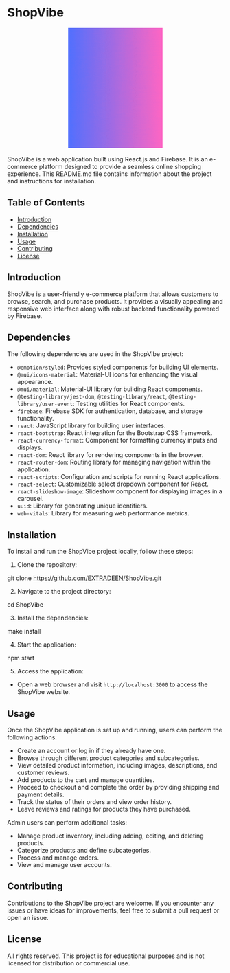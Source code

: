 # ShopVibe

<p align="center">
<img src="shopvibe.gif" width="220" height="280">


ShopVibe is a web application built using React.js and Firebase. It is an e-commerce platform designed to provide a seamless online shopping experience. This README.md file contains information about the project and instructions for installation.

## Table of Contents

- [Introduction](#introduction)
- [Dependencies](#dependencies)
- [Installation](#installation)
- [Usage](#usage)
- [Contributing](#contributing)
- [License](#license)

## Introduction

ShopVibe is a user-friendly e-commerce platform that allows customers to browse, search, and purchase products. It provides a visually appealing and responsive web interface along with robust backend functionality powered by Firebase.

## Dependencies

The following dependencies are used in the ShopVibe project:

- `@emotion/styled`: Provides styled components for building UI elements.
- `@mui/icons-material`: Material-UI icons for enhancing the visual appearance.
- `@mui/material`: Material-UI library for building React components.
- `@testing-library/jest-dom`, `@testing-library/react`, `@testing-library/user-event`: Testing utilities for React components.
- `firebase`: Firebase SDK for authentication, database, and storage functionality.
- `react`: JavaScript library for building user interfaces.
- `react-bootstrap`: React integration for the Bootstrap CSS framework.
- `react-currency-format`: Component for formatting currency inputs and displays.
- `react-dom`: React library for rendering components in the browser.
- `react-router-dom`: Routing library for managing navigation within the application.
- `react-scripts`: Configuration and scripts for running React applications.
- `react-select`: Customizable select dropdown component for React.
- `react-slideshow-image`: Slideshow component for displaying images in a carousel.
- `uuid`: Library for generating unique identifiers.
- `web-vitals`: Library for measuring web performance metrics.

## Installation

To install and run the ShopVibe project locally, follow these steps:

1. Clone the repository:

git clone https://github.com/EXTRADEEN/ShopVibe.git


2. Navigate to the project directory:

cd ShopVibe


3. Install the dependencies:

make install


4. Start the application:

npm start


5. Access the application:

- Open a web browser and visit `http://localhost:3000` to access the ShopVibe website.

## Usage

Once the ShopVibe application is set up and running, users can perform the following actions:

- Create an account or log in if they already have one.
- Browse through different product categories and subcategories.
- View detailed product information, including images, descriptions, and customer reviews.
- Add products to the cart and manage quantities.
- Proceed to checkout and complete the order by providing shipping and payment details.
- Track the status of their orders and view order history.
- Leave reviews and ratings for products they have purchased.

Admin users can perform additional tasks:

- Manage product inventory, including adding, editing, and deleting products.
- Categorize products and define subcategories.
- Process and manage orders.
- View and manage user accounts.

## Contributing

Contributions to the ShopVibe project are welcome. If you encounter any issues or have ideas for improvements, feel free to submit a pull request or open an issue.

## License

All rights reserved. This project is for educational purposes and is not licensed for distribution or commercial use.
